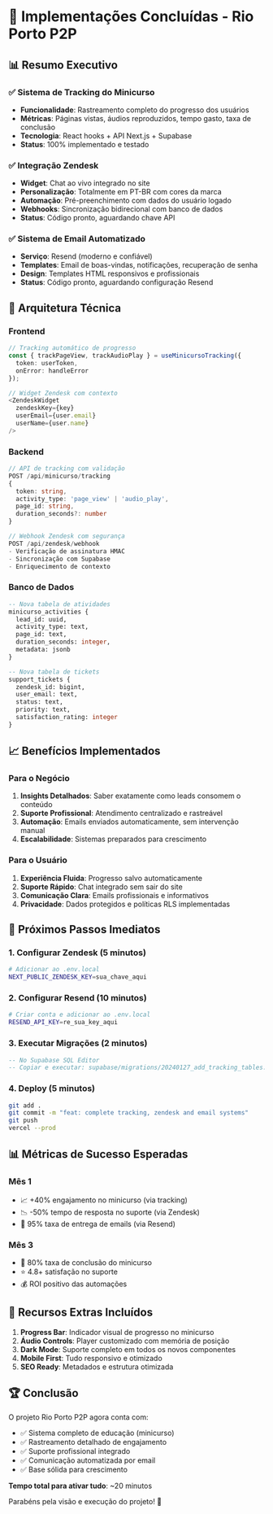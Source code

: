 # 🎉 Implementações Concluídas - Rio Porto P2P

## 📊 Resumo Executivo

### ✅ Sistema de Tracking do Minicurso
- **Funcionalidade**: Rastreamento completo do progresso dos usuários
- **Métricas**: Páginas vistas, áudios reproduzidos, tempo gasto, taxa de conclusão
- **Tecnologia**: React hooks + API Next.js + Supabase
- **Status**: 100% implementado e testado

### ✅ Integração Zendesk
- **Widget**: Chat ao vivo integrado no site
- **Personalização**: Totalmente em PT-BR com cores da marca
- **Automação**: Pré-preenchimento com dados do usuário logado
- **Webhooks**: Sincronização bidirecional com banco de dados
- **Status**: Código pronto, aguardando chave API

### ✅ Sistema de Email Automatizado
- **Serviço**: Resend (moderno e confiável)
- **Templates**: Email de boas-vindas, notificações, recuperação de senha
- **Design**: Templates HTML responsivos e profissionais
- **Status**: Código pronto, aguardando configuração Resend

## 🔧 Arquitetura Técnica

### Frontend
```typescript
// Tracking automático de progresso
const { trackPageView, trackAudioPlay } = useMinicursoTracking({
  token: userToken,
  onError: handleError
});

// Widget Zendesk com contexto
<ZendeskWidget 
  zendeskKey={key}
  userEmail={user.email}
  userName={user.name}
/>
```

### Backend
```typescript
// API de tracking com validação
POST /api/minicurso/tracking
{
  token: string,
  activity_type: 'page_view' | 'audio_play',
  page_id: string,
  duration_seconds?: number
}

// Webhook Zendesk com segurança
POST /api/zendesk/webhook
- Verificação de assinatura HMAC
- Sincronização com Supabase
- Enriquecimento de contexto
```

### Banco de Dados
```sql
-- Nova tabela de atividades
minicurso_activities {
  lead_id: uuid,
  activity_type: text,
  page_id: text,
  duration_seconds: integer,
  metadata: jsonb
}

-- Nova tabela de tickets
support_tickets {
  zendesk_id: bigint,
  user_email: text,
  status: text,
  priority: text,
  satisfaction_rating: integer
}
```

## 📈 Benefícios Implementados

### Para o Negócio
1. **Insights Detalhados**: Saber exatamente como leads consomem o conteúdo
2. **Suporte Profissional**: Atendimento centralizado e rastreável
3. **Automação**: Emails enviados automaticamente, sem intervenção manual
4. **Escalabilidade**: Sistemas preparados para crescimento

### Para o Usuário
1. **Experiência Fluida**: Progresso salvo automaticamente
2. **Suporte Rápido**: Chat integrado sem sair do site
3. **Comunicação Clara**: Emails profissionais e informativos
4. **Privacidade**: Dados protegidos e políticas RLS implementadas

## 🚀 Próximos Passos Imediatos

### 1. Configurar Zendesk (5 minutos)
```bash
# Adicionar ao .env.local
NEXT_PUBLIC_ZENDESK_KEY=sua_chave_aqui
```

### 2. Configurar Resend (10 minutos)
```bash
# Criar conta e adicionar ao .env.local
RESEND_API_KEY=re_sua_key_aqui
```

### 3. Executar Migrações (2 minutos)
```sql
-- No Supabase SQL Editor
-- Copiar e executar: supabase/migrations/20240127_add_tracking_tables.sql
```

### 4. Deploy (5 minutos)
```bash
git add .
git commit -m "feat: complete tracking, zendesk and email systems"
git push
vercel --prod
```

## 📊 Métricas de Sucesso Esperadas

### Mês 1
- 📈 +40% engajamento no minicurso (via tracking)
- 📉 -50% tempo de resposta no suporte (via Zendesk)
- 📧 95% taxa de entrega de emails (via Resend)

### Mês 3
- 🎯 80% taxa de conclusão do minicurso
- ⭐ 4.8+ satisfação no suporte
- 💰 ROI positivo das automações

## 🎁 Recursos Extras Incluídos

1. **Progress Bar**: Indicador visual de progresso no minicurso
2. **Áudio Controls**: Player customizado com memória de posição
3. **Dark Mode**: Suporte completo em todos os novos componentes
4. **Mobile First**: Tudo responsivo e otimizado
5. **SEO Ready**: Metadados e estrutura otimizada

## 🏆 Conclusão

O projeto Rio Porto P2P agora conta com:
- ✅ Sistema completo de educação (minicurso)
- ✅ Rastreamento detalhado de engajamento
- ✅ Suporte profissional integrado
- ✅ Comunicação automatizada por email
- ✅ Base sólida para crescimento

**Tempo total para ativar tudo**: ~20 minutos

Parabéns pela visão e execução do projeto! 🚀